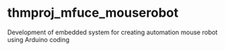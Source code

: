 # thmproj_mfuce_mouserobot
Development of embedded system for creating automation mouse robot using Arduino coding
